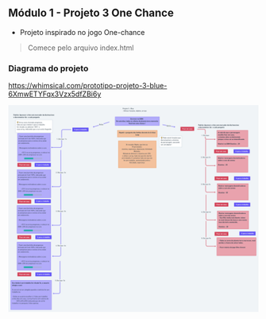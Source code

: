 ## Módulo 1 - Projeto 3 One Chance

- Projeto inspirado no jogo One-chance

> Comece pelo arquivo index.html

### Diagrama do projeto

<https://whimsical.com/prototipo-projeto-3-blue-6XmwETYFqx3Vzx5dfZBi6y>

![](Prototipo%20projeto%203%20Blue.png)